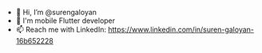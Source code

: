 - 👋 Hi, I’m @surengaloyan
- 👀 I'm mobile Flutter developer
- 📫 Reach me with LinkedIn: https://www.linkedin.com/in/suren-galoyan-16b652228

<!---
surengaloyan/surengaloyan is a ✨ special ✨ repository because its `README.md` (this file) appears on your GitHub profile.
You can click the Preview link to take a look at your changes.
--->
